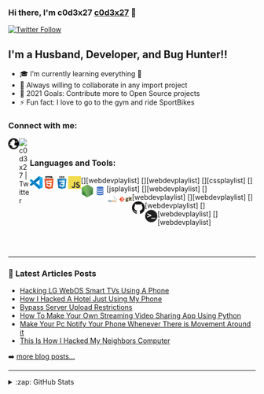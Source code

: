 ### Hi there, I'm c0d3x27 [c0d3x27][website] 👋

[![Twitter Follow](https://img.shields.io/twitter/follow/c0d3x27?color=1DA1F2&logo=twitter&style=for-the-badge)](https://twitter.com/intent/follow?original_referer=https%3A%2F%2Fgithub.com%2Fc0d3x27&screen_name=c0d3x27)

## I'm a Husband, Developer, and Bug Hunter!!

- 🎓  I’m currently learning everything 💪
- 🥅  Always willing to collaborate in any import project
- 🔭  2021 Goals: Contribute more to Open Source projects
- ⚡   Fun fact: I love to go to the gym and ride SportBikes

### Connect with me:

[<img align="left" alt="c0d3x27.medium.com/" width="22px" src="https://raw.githubusercontent.com/iconic/open-iconic/master/svg/globe.svg" />][website]
[<img align="left" alt="c0d3x27 | Twitter" width="22px" src="https://cdn.jsdelivr.net/npm/simple-icons@v3/icons/twitter.svg" />][twitter]

<br />

### Languages and Tools:

[<img align="left" alt="Visual Studio Code" width="26px" src="https://raw.githubusercontent.com/github/explore/80688e429a7d4ef2fca1e82350fe8e3517d3494d/topics/visual-studio-code/visual-studio-code.png" />][webdevplaylist]
[<img align="left" alt="HTML5" width="26px" src="https://raw.githubusercontent.com/github/explore/80688e429a7d4ef2fca1e82350fe8e3517d3494d/topics/html/html.png" />][webdevplaylist]
[<img align="left" alt="CSS3" width="26px" src="https://raw.githubusercontent.com/github/explore/80688e429a7d4ef2fca1e82350fe8e3517d3494d/topics/css/css.png" />][cssplaylist]
[<img align="left" alt="JavaScript" width="26px" src="https://raw.githubusercontent.com/github/explore/80688e429a7d4ef2fca1e82350fe8e3517d3494d/topics/javascript/javascript.png" />][jsplaylist]
[<img align="left" alt="Node.js" width="26px" src="https://raw.githubusercontent.com/github/explore/80688e429a7d4ef2fca1e82350fe8e3517d3494d/topics/nodejs/nodejs.png" />][webdevplaylist]
[<img align="left" alt="SQL" width="26px" src="https://raw.githubusercontent.com/github/explore/80688e429a7d4ef2fca1e82350fe8e3517d3494d/topics/sql/sql.png" />][webdevplaylist]
[<img align="left" alt="MySQL" width="26px" src="https://raw.githubusercontent.com/github/explore/80688e429a7d4ef2fca1e82350fe8e3517d3494d/topics/mysql/mysql.png" />][webdevplaylist]
[<img align="left" alt="Git" width="26px" src="https://raw.githubusercontent.com/github/explore/80688e429a7d4ef2fca1e82350fe8e3517d3494d/topics/git/git.png" />][webdevplaylist]
[<img align="left" alt="GitHub" width="26px" src="https://raw.githubusercontent.com/github/explore/78df643247d429f6cc873026c0622819ad797942/topics/github/github.png" />][webdevplaylist]
[<img align="left" alt="Terminal" width="26px" src="https://raw.githubusercontent.com/github/explore/80688e429a7d4ef2fca1e82350fe8e3517d3494d/topics/terminal/terminal.png" />][webdevplaylist]

<br />
<br />

---

### 📕 Latest Articles Posts

<!-- BLOG-POST-LIST:START -->
- [Hacking LG WebOS Smart TVs Using A Phone](https://medium.com/geekculture/hacking-lg-webos-smart-tvs-using-a-phone-3fedba5d6f50)
- [How I Hacked A Hotel Just Using My Phone](https://medium.com/geekculture/how-i-hacked-a-hotel-just-using-my-phone-97f4d2de39ca)
- [Bypass Server Upload Restrictions](https://infosecwriteups.com/bypass-server-upload-restrictions-69054c5e1be4)
- [How To Make Your Own Streaming Video Sharing App Using Python](https://medium.com/geekculture/how-to-make-your-own-streaming-video-sharing-app-using-python-481437262fe9)
- [Make Your Pc Notify Your Phone Whenever There is Movement Around it](https://blog.devgenius.io/make-your-pc-notify-your-phone-whenever-there-is-movement-around-it-c6c4ccd734b7)
- [This Is How I Hacked My Neighbors Computer](https://infosecwriteups.com/this-is-how-i-hacked-my-neighbors-computer-b4863aa8f305)
<!-- BLOG-POST-LIST:END -->

➡️ [more blog posts...](https://c0d3x27.medium.com)

---

<details>
  <summary>:zap: GitHub Stats</summary>

  <img align="left" alt="c0d3x27's GitHub Stats" src="https://github-readme-stats.c0d3x27.vercel.app/api?username=c0d3x27&show_icons=true&hide_border=true" />

</details>

[website]: https://c0d3x27.medium.com
[twitter]: https://twitter.com/c0d3x27
